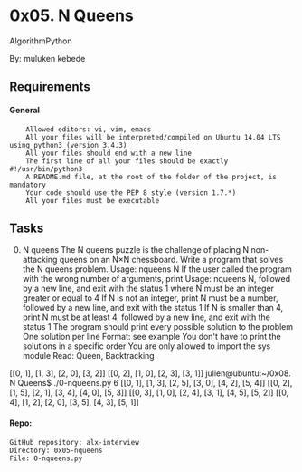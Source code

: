 # 0x05. N Queens
AlgorithmPython

By: muluken kebede
## Requirements
#### General
        Allowed editors: vi, vim, emacs
        All your files will be interpreted/compiled on Ubuntu 14.04 LTS using python3 (version 3.4.3)
        All your files should end with a new line
        The first line of all your files should be exactly #!/usr/bin/python3
        A README.md file, at the root of the folder of the project, is mandatory
        Your code should use the PEP 8 style (version 1.7.*)
        All your files must be executable

## Tasks
0. N queens
                The N queens puzzle is the challenge of placing N non-attacking queens on an N×N chessboard. Write a program that solves the N queens problem.
                Usage: nqueens N
                If the user called the program with the wrong number of arguments, print Usage: nqueens N, followed by a new line, and exit with the status 1
                where N must be an integer greater or equal to 4
                If N is not an integer, print N must be a number, followed by a new line, and exit with the status 1
                If N is smaller than 4, print N must be at least 4, followed by a new line, and exit with the status 1
                The program should print every possible solution to the problem
                One solution per line
                Format: see example
                You don't have to print the solutions in a specific order
                You are only allowed to import the sys module
Read: Queen, Backtracking


[[0, 1], [1, 3], [2, 0], [3, 2]]
[[0, 2], [1, 0], [2, 3], [3, 1]]
julien@ubuntu:~/0x08. N Queens$ ./0-nqueens.py 6
[[0, 1], [1, 3], [2, 5], [3, 0], [4, 2], [5, 4]]
[[0, 2], [1, 5], [2, 1], [3, 4], [4, 0], [5, 3]]
[[0, 3], [1, 0], [2, 4], [3, 1], [4, 5], [5, 2]]
[[0, 4], [1, 2], [2, 0], [3, 5], [4, 3], [5, 1]]


#### Repo:

    GitHub repository: alx-interview
    Directory: 0x05-nqueens
    File: 0-nqueens.py
